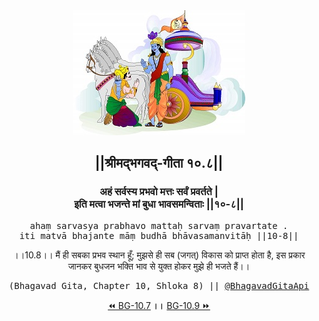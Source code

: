 <center><img src="../../asset/BG.png" alt="#API #bhagavadgitaapi #slok #nodejs #js #api #gitaapi #krishna #hinduism #vedic #ISKCON #shreemadbhagavadgita #technology"/>
<h2>||श्रीमद्‍भगवद्‍-गीता १०.८||</h2>
<h3>अहं सर्वस्य प्रभवो मत्तः सर्वं प्रवर्तते |<br/>इति मत्वा भजन्ते मां बुधा भावसमन्विताः ||१०-८||</h3>
<pre>ahaṃ sarvasya prabhavo mattaḥ sarvaṃ pravartate .<br/>iti matvā bhajante māṃ budhā bhāvasamanvitāḥ ||10-8||</pre>
<p>।।10.8।। मैं ही सबका प्रभव स्थान हूँ; मुझसे ही सब (जगत्) विकास को प्राप्त होता है, इस प्रकार जानकर बुधजन भक्ति भाव से युक्त होकर मुझे ही भजते हैं।।</p>
<pre>(Bhagavad Gita, Chapter 10, Shloka 8) || <a href="https://twitter.com/bhagavadgitaapi">@BhagavadGitaApi</a></pre><a href="../../10/7">⏪  BG-10.7</a><b>        ।।        </b><a href="../../10/9">BG-10.9  ⏩</a></center></center>